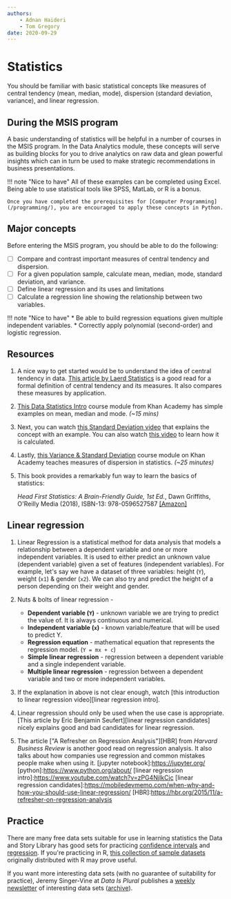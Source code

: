 ```yaml
---
authors:
    - Adnan Haideri
    - Tom Gregory
date: 2020-09-29
---
```


# Statistics

You should be familiar with basic statistical concepts like measures of central tendency (mean, median, mode), dispersion (standard deviation, variance), and linear regression.

## During the MSIS program
A basic understanding of statistics will be helpful in a number of courses in the MSIS program. In the Data Analytics module, these concepts will serve as building blocks for you to drive analytics on raw data and glean powerful insights which can in turn be used to make strategic recommendations in business presentations.

!!! note "Nice to have"
    All of these examples can be completed using Excel. Being able to use statistical tools like SPSS, MatLab, or R is a bonus.

    Once you have completed the prerequisites for [Computer Programming](/programming/), you are encouraged to apply these concepts in Python.

## Major concepts

Before entering the MSIS program, you should be able to do the following:

- [ ] Compare and contrast important measures of central tendency and dispersion.
- [ ] For a given population sample, calculate mean, median, mode, standard deviation, and variance.
- [ ] Define linear regression and its uses and limitations
- [ ] Calculate a regression line showing the relationship between two variables.

!!! note "Nice to have"
    * Be able to build regression equations given multiple independent variables.
    * Correctly apply polynomial (second-order) and logistic regression.

## Resources

1. A nice way to get started would be to understand the idea of central tendency in data. [This article by Laerd Statistics][laerd statistics] is a good read for a formal definition of central tendency and its measures. It also compares these measures by application.

2. [This Data Statistics Intro][data statistics] course module from Khan Academy has simple examples on mean, median and mode. _(~15 mins)_

3. Next, you can watch [this Standard Deviation video][standard deviation] that explains the concept with an example. You can also watch [this video][sd calculation] to learn how it is calculated.

4. Lastly,  [this Variance & Standard Deviation][dispersion] course module on Khan Academy teaches measures of dispersion in statistics. _(~25 minutes)_

5. This book provides a remarkably fun way to learn the basics of statistics:

    _Head First Statistics: A Brain-Friendly Guide, 1st Ed._, Dawn Griffiths, O'Reilly Media (2018), ISBN-13: 978-0596527587 [[Amazon]](https://www.amazon.com/Head-First-Statistics-Brain-Friendly-Guide-ebook-dp-B00B797ELQ/dp/B00B797ELQ/ref=mt_other?_encoding=UTF8&me=&qid=)

[data statistics]:https://www.khanacademy.org/math/cc-sixth-grade-math/cc-6th-data-statistics
[standard deviation]:https://www.youtube.com/watch?v=MRqtXL2WX2M
[sd calculation]:https://www.youtube.com/watch?v=WVx3MYd-Q9w
[laerd statistics]:https://statistics.laerd.com/statistical-guides/measures-central-tendency-mean-mode-median.php
[dispersion]:https://www.khanacademy.org/math/statistics-probability/summarizing-quantitative-data/variance-standard-deviation-population/v/variance-of-a-population

## Linear regression

1. Linear Regression is a statistical method for data analysis that models a relationship between a dependent variable and one or more independent variables. It is used to either predict an unknown value (dependent variable) given a set of features (independent variables). For example, let's say we have a dataset of three variables: height (`Y`), weight (`x1`) & gender (`x2`). We can also try and predict the height of a person depending on their weight and gender.

2. Nuts & bolts of linear regression -
    * **Dependent variable (`Y`)** - unknown variable we are trying to predict the value of. It is always continuous and numerical.
    * **Independent variable (`x`)** - known variable/feature that will be used to predict Y.
    * **Regression equation** - mathematical equation that represents the regression model. (`Y = mx + c`)
    * **Simple linear regression** - regression between a dependent variable and a single independent variable.
    * **Multiple linear regression** - regression between a dependent variable and two or more independent variables.

3. If the explanation in above is not clear enough, watch [this introduction to linear regression video][linear regression intro].

4. Linear regression should only be used when the use case is appropriate. [This article by Eric Benjamin Seufert][linear regression candidates] nicely explains good and bad candidates for linear regression.

5. The article ["A Refresher on Regression Analysis"][HBR] from _Harvard Business Review_ is another good read on regression analysis. It also talks about how companies use regression and common mistakes people make when using it.
[jupyter notebook]:https://jupyter.org/
[python]:https://www.python.org/about/
[linear regression intro]:https://www.youtube.com/watch?v=zPG4NjIkCjc
[linear regression candidates]:https://mobiledevmemo.com/when-why-and-how-you-should-use-linear-regression/
[HBR]:https://hbr.org/2015/11/a-refresher-on-regression-analysis

## Practice

There are many free data sets suitable for use in learning statistics the Data and Story Library has good sets for practicing [confidence intervals][data-ci] and [regression][data-slr]. If you're practicing in R, [this collection of sample datasets][data-r] originally distributed with R may prove useful.

[data-ci]:https://dasl.datadescription.com/datafiles/?_sfm_methods=Confidence%20Intervals%20for%20Means&_sfm_cases=4+59943
[data-slr]:https://dasl.datadescription.com/datafiles/?_sfm_methods=Regression&_sfm_cases=4+59943
[data-r]:https://vincentarelbundock.github.io/Rdatasets/

 If you want more interesting data sets (with no guarantee of suitability for practice), Jeremy Singer-Vine at _Data Is Plural_ publishes a [weekly newsletter](https://tinyletter.com/data-is-plural) of interesting data sets ([archive](https://docs.google.com/spreadsheets/d/1wZhPLMCHKJvwOkP4juclhjFgqIY8fQFMemwKL2c64vk/edit#gid=0)).
